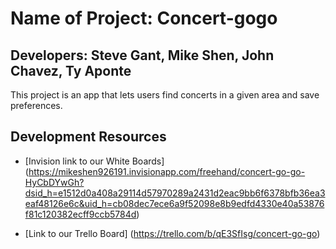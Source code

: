 # Name of Project: Concert-gogo

## Developers: Steve Gant, Mike Shen, John Chavez, Ty Aponte

This project is an app that lets users find concerts in a given area and save preferences.


## Development Resources

* [Invision link to our White Boards] (https://mikeshen926191.invisionapp.com/freehand/concert-go-go-HyCbDYwGh?dsid_h=e1512d0a408a29114d57970289a2431d2eac9bb6f6378bfb36ea3eaf48126e6c&uid_h=cb08dec7ece6a9f52098e8b9edfd4330e40a53876f81c120382ecff9ccb5784d)

* [Link to our Trello Board] (https://trello.com/b/qE3SfIsg/concert-go-go)